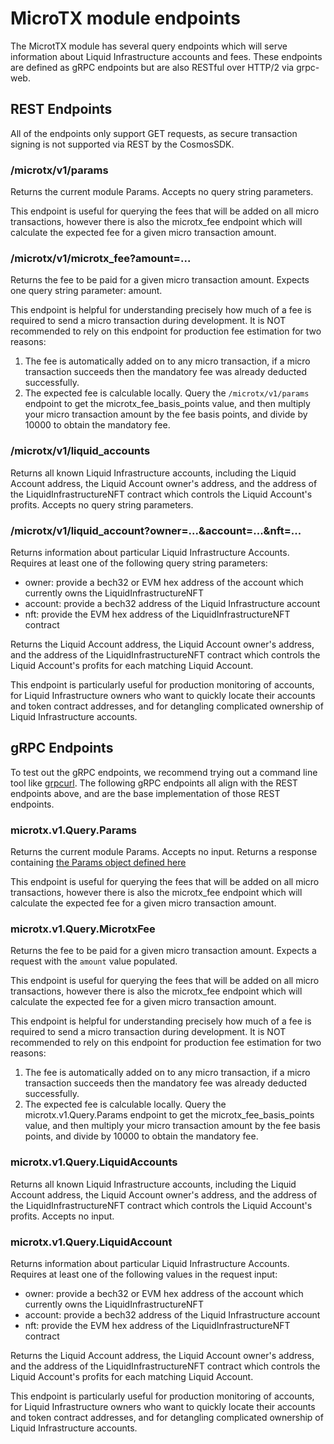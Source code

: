 # MicroTX module endpoints
The MicrotTX module has several query endpoints which will serve information about Liquid Infrastructure accounts and fees. These endpoints are defined as gRPC endpoints but are also RESTful over HTTP/2 via grpc-web.

## REST Endpoints
All of the endpoints only support GET requests, as secure transaction signing is not supported via REST by the CosmosSDK.

### /microtx/v1/params
Returns the current module Params. Accepts no query string parameters.

This endpoint is useful for querying the fees that will be added on all micro transactions, however there is also the microtx_fee endpoint which will calculate the expected fee for a given micro transaction amount.

### /microtx/v1/microtx_fee?amount=...
Returns the fee to be paid for a given micro transaction amount. Expects one query string parameter: amount.

This endpoint is helpful for understanding precisely how much of a fee is required to send a micro transaction during development. It is NOT recommended to rely on this endpoint for production fee estimation for two reasons:
1. The fee is automatically added on to any micro transaction, if a micro transaction succeeds then the mandatory fee was already deducted successfully.
2. The expected fee is calculable locally. Query the `/microtx/v1/params` endpoint to get the microtx_fee_basis_points value, and then multiply your micro transaction amount by the fee basis points, and divide by 10000 to obtain the mandatory fee.

### /microtx/v1/liquid_accounts
Returns all known Liquid Infrastructure accounts, including the Liquid Account address, the Liquid Account owner's address, and the address of the LiquidInfrastructureNFT contract which controls the Liquid Account's profits. Accepts no query string parameters.

### /microtx/v1/liquid_account?owner=...&account=...&nft=...
Returns information about particular Liquid Infrastructure Accounts. Requires at least one of the following query string parameters:
* owner: provide a bech32 or EVM hex address of the account which currently owns the LiquidInfrastructureNFT
* account: provide a bech32 address of the Liquid Infrastructure account
* nft: provide the EVM hex address of the LiquidInfrastructureNFT contract

Returns the Liquid Account address, the Liquid Account owner's address, and the address of the LiquidInfrastructureNFT contract which controls the Liquid Account's profits for each matching Liquid Account.

This endpoint is particularly useful for production monitoring of accounts, for Liquid Infrastructure owners who want to quickly locate their accounts and token contract addresses, and for detangling complicated ownership of Liquid Infrastructure accounts.

## gRPC Endpoints
To test out the gRPC endpoints, we recommend trying out a command line tool like [grpcurl](https://github.com/fullstorydev/grpcurl). The following gRPC endpoints all align with the REST endpoints above, and are the base implementation of those REST endpoints.

### microtx.v1.Query.Params
Returns the current module Params. Accepts no input. Returns a response containing [the Params object defined here](https://github.com/althea-net/althea-L1/blob/main/proto/microtx/v1/genesis.proto#L7)

This endpoint is useful for querying the fees that will be added on all micro transactions, however there is also the microtx_fee endpoint which will calculate the expected fee for a given micro transaction amount.

### microtx.v1.Query.MicrotxFee
Returns the fee to be paid for a given micro transaction amount. Expects a request with the `amount` value populated.

This endpoint is useful for querying the fees that will be added on all micro transactions, however there is also the microtx_fee endpoint which will calculate the expected fee for a given micro transaction amount.

This endpoint is helpful for understanding precisely how much of a fee is required to send a micro transaction during development. It is NOT recommended to rely on this endpoint for production fee estimation for two reasons:
1. The fee is automatically added on to any micro transaction, if a micro transaction succeeds then the mandatory fee was already deducted successfully.
2. The expected fee is calculable locally. Query the microtx.v1.Query.Params endpoint to get the microtx_fee_basis_points value, and then multiply your micro transaction amount by the fee basis points, and divide by 10000 to obtain the mandatory fee.

### microtx.v1.Query.LiquidAccounts
Returns all known Liquid Infrastructure accounts, including the Liquid Account address, the Liquid Account owner's address, and the address of the LiquidInfrastructureNFT contract which controls the Liquid Account's profits. Accepts no input.

### microtx.v1.Query.LiquidAccount
Returns information about particular Liquid Infrastructure Accounts. Requires at least one of the following values in the request input:
* owner: provide a bech32 or EVM hex address of the account which currently owns the LiquidInfrastructureNFT
* account: provide a bech32 address of the Liquid Infrastructure account
* nft: provide the EVM hex address of the LiquidInfrastructureNFT contract

Returns the Liquid Account address, the Liquid Account owner's address, and the address of the LiquidInfrastructureNFT contract which controls the Liquid Account's profits for each matching Liquid Account.

This endpoint is particularly useful for production monitoring of accounts, for Liquid Infrastructure owners who want to quickly locate their accounts and token contract addresses, and for detangling complicated ownership of Liquid Infrastructure accounts.